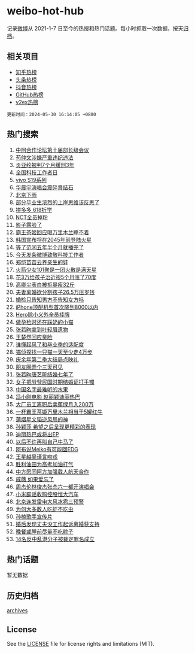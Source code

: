 # weibo-hot-hub

记录[微博](https://www.weibo.com)从 2021-1-7 日至今的热搜和热门话题。每小时抓取一次数据，按天[归档](archives)。

## 相关项目

- [知乎热榜](https://github.com/lonnyzhang423/zhihu-hot-hub)
- [头条热榜](https://github.com/lonnyzhang423/toutiao-hot-hub)
- [抖音热榜](https://github.com/lonnyzhang423/douyin-hot-hub)
- [GitHub热榜](https://github.com/lonnyzhang423/github-hot-hub)
- [v2ex热榜](https://github.com/lonnyzhang423/v2ex-hot-hub)


`更新时间：2024-05-30 16:14:05 +0800`

## 热门搜索

1. [中阿合作论坛第十届部长级会议](https://m.weibo.cn/search?containerid=100103type%3D1%26t%3D10%26q%3D%23%E4%B8%AD%E9%98%BF%E5%90%88%E4%BD%9C%E8%AE%BA%E5%9D%9B%E7%AC%AC%E5%8D%81%E5%B1%8A%E9%83%A8%E9%95%BF%E7%BA%A7%E4%BC%9A%E8%AE%AE%23&stream_entry_id=51&isnewpage=1&extparam=seat%3D1%26filter_type%3Drealtimehot%26stream_entry_id%3D51%26c_type%3D51%26pos%3D0%26cate%3D10103%26q%3D%2523%25E4%25B8%25AD%25E9%2598%25BF%25E5%2590%2588%25E4%25BD%259C%25E8%25AE%25BA%25E5%259D%259B%25E7%25AC%25AC%25E5%258D%2581%25E5%25B1%258A%25E9%2583%25A8%25E9%2595%25BF%25E7%25BA%25A7%25E4%25BC%259A%25E8%25AE%25AE%2523%26dgr%3D0%26display_time%3D1717056844%26pre_seqid%3D17170568442380046709)
1. [苟仲文涉嫌严重违纪违法](https://m.weibo.cn/search?containerid=100103type%3D1%26t%3D10%26q%3D%23%E8%8B%9F%E4%BB%B2%E6%96%87%E6%B6%89%E5%AB%8C%E4%B8%A5%E9%87%8D%E8%BF%9D%E7%BA%AA%E8%BF%9D%E6%B3%95%23&stream_entry_id=31&isnewpage=1&extparam=seat%3D1%26filter_type%3Drealtimehot%26lcate%3D5001%26c_type%3D31%26cate%3D5001%26q%3D%2523%25E8%258B%259F%25E4%25BB%25B2%25E6%2596%2587%25E6%25B6%2589%25E5%25AB%258C%25E4%25B8%25A5%25E9%2587%258D%25E8%25BF%259D%25E7%25BA%25AA%25E8%25BF%259D%25E6%25B3%2595%2523%26dgr%3D0%26stream_entry_id%3D31%26realpos%3D1%26flag%3D1%26band_rank%3D1%26pos%3D0%26display_time%3D1717056844%26pre_seqid%3D17170568442380046709)
1. [炎亚纶被判7个月缓刑3年](https://m.weibo.cn/search?containerid=100103type%3D1%26t%3D10%26q%3D%23%E7%82%8E%E4%BA%9A%E7%BA%B6%E8%A2%AB%E5%88%A47%E4%B8%AA%E6%9C%88%E7%BC%93%E5%88%913%E5%B9%B4%23&stream_entry_id=31&isnewpage=1&extparam=seat%3D1%26filter_type%3Drealtimehot%26lcate%3D5001%26c_type%3D31%26cate%3D5001%26q%3D%2523%25E7%2582%258E%25E4%25BA%259A%25E7%25BA%25B6%25E8%25A2%25AB%25E5%2588%25A47%25E4%25B8%25AA%25E6%259C%2588%25E7%25BC%2593%25E5%2588%25913%25E5%25B9%25B4%2523%26dgr%3D0%26stream_entry_id%3D31%26realpos%3D2%26flag%3D2%26band_rank%3D2%26pos%3D1%26display_time%3D1717056844%26pre_seqid%3D17170568442380046709)
1. [全国科技工作者日](https://m.weibo.cn/search?containerid=100103type%3D1%26t%3D10%26q%3D%23%E5%85%A8%E5%9B%BD%E7%A7%91%E6%8A%80%E5%B7%A5%E4%BD%9C%E8%80%85%E6%97%A5%23&stream_entry_id=31&isnewpage=1&extparam=seat%3D1%26filter_type%3Drealtimehot%26lcate%3D5001%26c_type%3D31%26cate%3D5001%26q%3D%2523%25E5%2585%25A8%25E5%259B%25BD%25E7%25A7%2591%25E6%258A%2580%25E5%25B7%25A5%25E4%25BD%259C%25E8%2580%2585%25E6%2597%25A5%2523%26dgr%3D0%26stream_entry_id%3D31%26realpos%3D3%26flag%3D0%26band_rank%3D3%26pos%3D2%26display_time%3D1717056844%26pre_seqid%3D17170568442380046709)
1. [vivo S19系列](https://m.weibo.cn/search?containerid=100103type%3D1%26t%3D10%26q%3D%23vivo+S19%E7%B3%BB%E5%88%97%23&stream_entry_id=31&isnewpage=1&extparam=seat%3D1%26filter_type%3Drealtimehot%26lcate%3D5001%26c_type%3D31%26cate%3D5001%26q%3D%2523vivo%2520S19%25E7%25B3%25BB%25E5%2588%2597%2523%26band_rank%3D4%26topic_ad%3D1%26stream_entry_id%3D31%26is_ad_pos%3D1%26dgr%3D0%26adid%3D240017%26pos%3D3%26display_time%3D1717056844%26pre_seqid%3D17170568442380046709)
1. [华晨宇演唱会震碎肾结石](https://m.weibo.cn/search?containerid=100103type%3D1%26t%3D10%26q%3D%23%E5%8D%8E%E6%99%A8%E5%AE%87%E6%BC%94%E5%94%B1%E4%BC%9A%E9%9C%87%E7%A2%8E%E8%82%BE%E7%BB%93%E7%9F%B3%23&stream_entry_id=31&isnewpage=1&extparam=seat%3D1%26filter_type%3Drealtimehot%26lcate%3D5001%26c_type%3D31%26cate%3D5001%26q%3D%2523%25E5%258D%258E%25E6%2599%25A8%25E5%25AE%2587%25E6%25BC%2594%25E5%2594%25B1%25E4%25BC%259A%25E9%259C%2587%25E7%25A2%258E%25E8%2582%25BE%25E7%25BB%2593%25E7%259F%25B3%2523%26dgr%3D0%26stream_entry_id%3D31%26realpos%3D4%26flag%3D1%26band_rank%3D4%26pos%3D4%26display_time%3D1717056844%26pre_seqid%3D17170568442380046709)
1. [北京下雨](https://m.weibo.cn/search?containerid=100103type%3D1%26t%3D10%26q%3D%E5%8C%97%E4%BA%AC%E4%B8%8B%E9%9B%A8&stream_entry_id=31&isnewpage=1&extparam=seat%3D1%26filter_type%3Drealtimehot%26lcate%3D5001%26c_type%3D31%26cate%3D5001%26q%3D%25E5%258C%2597%25E4%25BA%25AC%25E4%25B8%258B%25E9%259B%25A8%26dgr%3D0%26stream_entry_id%3D31%26realpos%3D5%26flag%3D1%26band_rank%3D5%26pos%3D5%26display_time%3D1717056844%26pre_seqid%3D17170568442380046709)
1. [部分毕业生浓烈的上岸思维该反思了](https://m.weibo.cn/search?containerid=100103type%3D1%26t%3D10%26q%3D%23%E9%83%A8%E5%88%86%E6%AF%95%E4%B8%9A%E7%94%9F%E6%B5%93%E7%83%88%E7%9A%84%E4%B8%8A%E5%B2%B8%E6%80%9D%E7%BB%B4%E8%AF%A5%E5%8F%8D%E6%80%9D%E4%BA%86%23&stream_entry_id=31&isnewpage=1&extparam=seat%3D1%26filter_type%3Drealtimehot%26lcate%3D5001%26c_type%3D31%26cate%3D5001%26q%3D%2523%25E9%2583%25A8%25E5%2588%2586%25E6%25AF%2595%25E4%25B8%259A%25E7%2594%259F%25E6%25B5%2593%25E7%2583%2588%25E7%259A%2584%25E4%25B8%258A%25E5%25B2%25B8%25E6%2580%259D%25E7%25BB%25B4%25E8%25AF%25A5%25E5%258F%258D%25E6%2580%259D%25E4%25BA%2586%2523%26dgr%3D0%26stream_entry_id%3D31%26realpos%3D6%26flag%3D0%26band_rank%3D6%26pos%3D6%26display_time%3D1717056844%26pre_seqid%3D17170568442380046709)
1. [拼多多 618折学](https://m.weibo.cn/search?containerid=100103type%3D1%26t%3D10%26q%3D%23%E6%8B%BC%E5%A4%9A%E5%A4%9A+618%E6%8A%98%E5%AD%A6%23&stream_entry_id=31&isnewpage=1&extparam=seat%3D1%26filter_type%3Drealtimehot%26lcate%3D5001%26c_type%3D31%26cate%3D5001%26q%3D%2523%25E6%258B%25BC%25E5%25A4%259A%25E5%25A4%259A%2520618%25E6%258A%2598%25E5%25AD%25A6%2523%26band_rank%3D7%26topic_ad%3D1%26stream_entry_id%3D31%26is_ad_pos%3D1%26dgr%3D0%26adid%3D239955%26pos%3D7%26display_time%3D1717056844%26pre_seqid%3D17170568442380046709)
1. [NCT全员掉粉](https://m.weibo.cn/search?containerid=100103type%3D1%26t%3D10%26q%3D%23NCT%E5%85%A8%E5%91%98%E6%8E%89%E7%B2%89%23&stream_entry_id=31&isnewpage=1&extparam=seat%3D1%26filter_type%3Drealtimehot%26lcate%3D5001%26c_type%3D31%26cate%3D5001%26q%3D%2523NCT%25E5%2585%25A8%25E5%2591%2598%25E6%258E%2589%25E7%25B2%2589%2523%26dgr%3D0%26stream_entry_id%3D31%26realpos%3D7%26flag%3D1%26band_rank%3D7%26pos%3D8%26display_time%3D1717056844%26pre_seqid%3D17170568442380046709)
1. [影子露脸了](https://m.weibo.cn/search?containerid=100103type%3D1%26t%3D10%26q%3D%23%E5%BD%B1%E5%AD%90%E9%9C%B2%E8%84%B8%E4%BA%86%23&stream_entry_id=31&isnewpage=1&extparam=seat%3D1%26filter_type%3Drealtimehot%26lcate%3D5001%26c_type%3D31%26cate%3D5001%26q%3D%2523%25E5%25BD%25B1%25E5%25AD%2590%25E9%259C%25B2%25E8%2584%25B8%25E4%25BA%2586%2523%26dgr%3D0%26stream_entry_id%3D31%26realpos%3D8%26flag%3D1%26band_rank%3D8%26pos%3D9%26display_time%3D1717056844%26pre_seqid%3D17170568442380046709)
1. [霸王茶姬回应喝万里木兰睡不着](https://m.weibo.cn/search?containerid=100103type%3D1%26t%3D10%26q%3D%23%E9%9C%B8%E7%8E%8B%E8%8C%B6%E5%A7%AC%E5%9B%9E%E5%BA%94%E5%96%9D%E4%B8%87%E9%87%8C%E6%9C%A8%E5%85%B0%E7%9D%A1%E4%B8%8D%E7%9D%80%23&stream_entry_id=31&isnewpage=1&extparam=seat%3D1%26filter_type%3Drealtimehot%26lcate%3D5001%26c_type%3D31%26cate%3D5001%26q%3D%2523%25E9%259C%25B8%25E7%258E%258B%25E8%258C%25B6%25E5%25A7%25AC%25E5%259B%259E%25E5%25BA%2594%25E5%2596%259D%25E4%25B8%2587%25E9%2587%258C%25E6%259C%25A8%25E5%2585%25B0%25E7%259D%25A1%25E4%25B8%258D%25E7%259D%2580%2523%26dgr%3D0%26stream_entry_id%3D31%26realpos%3D9%26flag%3D0%26band_rank%3D9%26pos%3D10%26display_time%3D1717056844%26pre_seqid%3D17170568442380046709)
1. [韩国宣布将在2045年前登陆火星](https://m.weibo.cn/search?containerid=100103type%3D1%26t%3D10%26q%3D%23%E9%9F%A9%E5%9B%BD%E5%AE%A3%E5%B8%83%E5%B0%86%E5%9C%A82045%E5%B9%B4%E5%89%8D%E7%99%BB%E9%99%86%E7%81%AB%E6%98%9F%23&stream_entry_id=31&isnewpage=1&extparam=seat%3D1%26filter_type%3Drealtimehot%26lcate%3D5001%26c_type%3D31%26cate%3D5001%26q%3D%2523%25E9%259F%25A9%25E5%259B%25BD%25E5%25AE%25A3%25E5%25B8%2583%25E5%25B0%2586%25E5%259C%25A82045%25E5%25B9%25B4%25E5%2589%258D%25E7%2599%25BB%25E9%2599%2586%25E7%2581%25AB%25E6%2598%259F%2523%26dgr%3D0%26stream_entry_id%3D31%26realpos%3D10%26flag%3D2%26band_rank%3D10%26pos%3D11%26display_time%3D1717056844%26pre_seqid%3D17170568442380046709)
1. [等了范闲五年半个月就播完了](https://m.weibo.cn/search?containerid=100103type%3D1%26t%3D10%26q%3D%23%E7%AD%89%E4%BA%86%E8%8C%83%E9%97%B2%E4%BA%94%E5%B9%B4%E5%8D%8A%E4%B8%AA%E6%9C%88%E5%B0%B1%E6%92%AD%E5%AE%8C%E4%BA%86%23&stream_entry_id=31&isnewpage=1&extparam=seat%3D1%26filter_type%3Drealtimehot%26lcate%3D5001%26c_type%3D31%26cate%3D5001%26q%3D%2523%25E7%25AD%2589%25E4%25BA%2586%25E8%258C%2583%25E9%2597%25B2%25E4%25BA%2594%25E5%25B9%25B4%25E5%258D%258A%25E4%25B8%25AA%25E6%259C%2588%25E5%25B0%25B1%25E6%2592%25AD%25E5%25AE%258C%25E4%25BA%2586%2523%26dgr%3D0%26stream_entry_id%3D31%26realpos%3D11%26flag%3D1%26band_rank%3D11%26pos%3D12%26display_time%3D1717056844%26pre_seqid%3D17170568442380046709)
1. [今天发条微博致敬科技工作者](https://m.weibo.cn/search?containerid=100103type%3D1%26t%3D10%26q%3D%23%E4%BB%8A%E5%A4%A9%E5%8F%91%E6%9D%A1%E5%BE%AE%E5%8D%9A%E8%87%B4%E6%95%AC%E7%A7%91%E6%8A%80%E5%B7%A5%E4%BD%9C%E8%80%85%23&stream_entry_id=31&isnewpage=1&extparam=seat%3D1%26filter_type%3Drealtimehot%26lcate%3D5001%26c_type%3D31%26cate%3D5001%26q%3D%2523%25E4%25BB%258A%25E5%25A4%25A9%25E5%258F%2591%25E6%259D%25A1%25E5%25BE%25AE%25E5%258D%259A%25E8%2587%25B4%25E6%2595%25AC%25E7%25A7%2591%25E6%258A%2580%25E5%25B7%25A5%25E4%25BD%259C%25E8%2580%2585%2523%26dgr%3D0%26stream_entry_id%3D31%26realpos%3D12%26flag%3D0%26band_rank%3D12%26pos%3D13%26display_time%3D1717056844%26pre_seqid%3D17170568442380046709)
1. [郑恺苗苗云养亲生的娃](https://m.weibo.cn/search?containerid=100103type%3D1%26t%3D10%26q%3D%23%E9%83%91%E6%81%BA%E8%8B%97%E8%8B%97%E4%BA%91%E5%85%BB%E4%BA%B2%E7%94%9F%E7%9A%84%E5%A8%83%23&stream_entry_id=31&isnewpage=1&extparam=seat%3D1%26filter_type%3Drealtimehot%26lcate%3D5001%26c_type%3D31%26cate%3D5001%26q%3D%2523%25E9%2583%2591%25E6%2581%25BA%25E8%258B%2597%25E8%258B%2597%25E4%25BA%2591%25E5%2585%25BB%25E4%25BA%25B2%25E7%2594%259F%25E7%259A%2584%25E5%25A8%2583%2523%26dgr%3D0%26stream_entry_id%3D31%26realpos%3D13%26flag%3D1%26band_rank%3D13%26pos%3D14%26display_time%3D1717056844%26pre_seqid%3D17170568442380046709)
1. [火箭少女101聚是一团火散是满天星](https://m.weibo.cn/search?containerid=100103type%3D1%26t%3D10%26q%3D%E7%81%AB%E7%AE%AD%E5%B0%91%E5%A5%B3101%E8%81%9A%E6%98%AF%E4%B8%80%E5%9B%A2%E7%81%AB%E6%95%A3%E6%98%AF%E6%BB%A1%E5%A4%A9%E6%98%9F&stream_entry_id=31&isnewpage=1&extparam=seat%3D1%26filter_type%3Drealtimehot%26lcate%3D5001%26c_type%3D31%26cate%3D5001%26q%3D%25E7%2581%25AB%25E7%25AE%25AD%25E5%25B0%2591%25E5%25A5%25B3101%25E8%2581%259A%25E6%2598%25AF%25E4%25B8%2580%25E5%259B%25A2%25E7%2581%25AB%25E6%2595%25A3%25E6%2598%25AF%25E6%25BB%25A1%25E5%25A4%25A9%25E6%2598%259F%26dgr%3D0%26stream_entry_id%3D31%26realpos%3D14%26flag%3D1%26band_rank%3D14%26pos%3D15%26display_time%3D1717056844%26pre_seqid%3D17170568442380046709)
1. [花3万给孩子治近视5个月涨了70度](https://m.weibo.cn/search?containerid=100103type%3D1%26t%3D10%26q%3D%23%E8%8A%B13%E4%B8%87%E7%BB%99%E5%AD%A9%E5%AD%90%E6%B2%BB%E8%BF%91%E8%A7%865%E4%B8%AA%E6%9C%88%E6%B6%A8%E4%BA%8670%E5%BA%A6%23&stream_entry_id=31&isnewpage=1&extparam=seat%3D1%26filter_type%3Drealtimehot%26lcate%3D5001%26c_type%3D31%26cate%3D5001%26q%3D%2523%25E8%258A%25B13%25E4%25B8%2587%25E7%25BB%2599%25E5%25AD%25A9%25E5%25AD%2590%25E6%25B2%25BB%25E8%25BF%2591%25E8%25A7%25865%25E4%25B8%25AA%25E6%259C%2588%25E6%25B6%25A8%25E4%25BA%258670%25E5%25BA%25A6%2523%26dgr%3D0%26stream_entry_id%3D31%26realpos%3D15%26flag%3D0%26band_rank%3D15%26pos%3D16%26display_time%3D1717056844%26pre_seqid%3D17170568442380046709)
1. [高卿尘表白被拒暴瘦32斤](https://m.weibo.cn/search?containerid=100103type%3D1%26t%3D10%26q%3D%23%E9%AB%98%E5%8D%BF%E5%B0%98%E8%A1%A8%E7%99%BD%E8%A2%AB%E6%8B%92%E6%9A%B4%E7%98%A632%E6%96%A4%23&stream_entry_id=31&isnewpage=1&extparam=seat%3D1%26filter_type%3Drealtimehot%26lcate%3D5001%26c_type%3D31%26cate%3D5001%26q%3D%2523%25E9%25AB%2598%25E5%258D%25BF%25E5%25B0%2598%25E8%25A1%25A8%25E7%2599%25BD%25E8%25A2%25AB%25E6%258B%2592%25E6%259A%25B4%25E7%2598%25A632%25E6%2596%25A4%2523%26dgr%3D0%26stream_entry_id%3D31%26realpos%3D16%26flag%3D0%26band_rank%3D16%26pos%3D17%26display_time%3D1717056844%26pre_seqid%3D17170568442380046709)
1. [夫妻离婚欲分割孩子26.5万压岁钱](https://m.weibo.cn/search?containerid=100103type%3D1%26t%3D10%26q%3D%23%E5%A4%AB%E5%A6%BB%E7%A6%BB%E5%A9%9A%E6%AC%B2%E5%88%86%E5%89%B2%E5%AD%A9%E5%AD%9026.5%E4%B8%87%E5%8E%8B%E5%B2%81%E9%92%B1%23&stream_entry_id=31&isnewpage=1&extparam=seat%3D1%26filter_type%3Drealtimehot%26lcate%3D5001%26c_type%3D31%26cate%3D5001%26q%3D%2523%25E5%25A4%25AB%25E5%25A6%25BB%25E7%25A6%25BB%25E5%25A9%259A%25E6%25AC%25B2%25E5%2588%2586%25E5%2589%25B2%25E5%25AD%25A9%25E5%25AD%259026.5%25E4%25B8%2587%25E5%258E%258B%25E5%25B2%2581%25E9%2592%25B1%2523%26dgr%3D0%26stream_entry_id%3D31%26realpos%3D17%26flag%3D0%26band_rank%3D17%26pos%3D18%26display_time%3D1717056844%26pre_seqid%3D17170568442380046709)
1. [婚检只告知男方不告知女方吗](https://m.weibo.cn/search?containerid=100103type%3D1%26t%3D10%26q%3D%23%E5%A9%9A%E6%A3%80%E5%8F%AA%E5%91%8A%E7%9F%A5%E7%94%B7%E6%96%B9%E4%B8%8D%E5%91%8A%E7%9F%A5%E5%A5%B3%E6%96%B9%E5%90%97%23&stream_entry_id=31&isnewpage=1&extparam=seat%3D1%26filter_type%3Drealtimehot%26lcate%3D5001%26c_type%3D31%26cate%3D5001%26q%3D%2523%25E5%25A9%259A%25E6%25A3%2580%25E5%258F%25AA%25E5%2591%258A%25E7%259F%25A5%25E7%2594%25B7%25E6%2596%25B9%25E4%25B8%258D%25E5%2591%258A%25E7%259F%25A5%25E5%25A5%25B3%25E6%2596%25B9%25E5%2590%2597%2523%26dgr%3D0%26stream_entry_id%3D31%26realpos%3D18%26flag%3D0%26band_rank%3D18%26pos%3D19%26display_time%3D1717056844%26pre_seqid%3D17170568442380046709)
1. [iPhone顶配机型首次降到8000以内](https://m.weibo.cn/search?containerid=100103type%3D1%26t%3D10%26q%3D%23iPhone%E9%A1%B6%E9%85%8D%E6%9C%BA%E5%9E%8B%E9%A6%96%E6%AC%A1%E9%99%8D%E5%88%B08000%E4%BB%A5%E5%86%85%23&stream_entry_id=31&isnewpage=1&extparam=seat%3D1%26filter_type%3Drealtimehot%26lcate%3D5001%26c_type%3D31%26cate%3D5001%26q%3D%2523iPhone%25E9%25A1%25B6%25E9%2585%258D%25E6%259C%25BA%25E5%259E%258B%25E9%25A6%2596%25E6%25AC%25A1%25E9%2599%258D%25E5%2588%25B08000%25E4%25BB%25A5%25E5%2586%2585%2523%26dgr%3D0%26stream_entry_id%3D31%26realpos%3D19%26flag%3D1%26band_rank%3D19%26pos%3D20%26display_time%3D1717056844%26pre_seqid%3D17170568442380046709)
1. [Hero除小义外全员挂牌](https://m.weibo.cn/search?containerid=100103type%3D1%26t%3D10%26q%3D%23Hero%E9%99%A4%E5%B0%8F%E4%B9%89%E5%A4%96%E5%85%A8%E5%91%98%E6%8C%82%E7%89%8C%23&stream_entry_id=31&isnewpage=1&extparam=seat%3D1%26filter_type%3Drealtimehot%26lcate%3D5001%26c_type%3D31%26cate%3D5001%26q%3D%2523Hero%25E9%2599%25A4%25E5%25B0%258F%25E4%25B9%2589%25E5%25A4%2596%25E5%2585%25A8%25E5%2591%2598%25E6%258C%2582%25E7%2589%258C%2523%26dgr%3D0%26stream_entry_id%3D31%26realpos%3D20%26flag%3D1%26band_rank%3D20%26pos%3D21%26display_time%3D1717056844%26pre_seqid%3D17170568442380046709)
1. [做孕检时还在踩奶的小猫](https://m.weibo.cn/search?containerid=100103type%3D1%26t%3D10%26q%3D%E5%81%9A%E5%AD%95%E6%A3%80%E6%97%B6%E8%BF%98%E5%9C%A8%E8%B8%A9%E5%A5%B6%E7%9A%84%E5%B0%8F%E7%8C%AB&stream_entry_id=31&isnewpage=1&extparam=seat%3D1%26filter_type%3Drealtimehot%26lcate%3D5001%26c_type%3D31%26cate%3D5001%26q%3D%25E5%2581%259A%25E5%25AD%2595%25E6%25A3%2580%25E6%2597%25B6%25E8%25BF%2598%25E5%259C%25A8%25E8%25B8%25A9%25E5%25A5%25B6%25E7%259A%2584%25E5%25B0%258F%25E7%258C%25AB%26dgr%3D0%26stream_entry_id%3D31%26realpos%3D21%26flag%3D2%26band_rank%3D21%26pos%3D22%26display_time%3D1717056844%26pre_seqid%3D17170568442380046709)
1. [张若昀拿到叶轻眉遗物](https://m.weibo.cn/search?containerid=100103type%3D1%26t%3D10%26q%3D%23%E5%BC%A0%E8%8B%A5%E6%98%80%E6%8B%BF%E5%88%B0%E5%8F%B6%E8%BD%BB%E7%9C%89%E9%81%97%E7%89%A9%23&stream_entry_id=31&isnewpage=1&extparam=seat%3D1%26filter_type%3Drealtimehot%26lcate%3D5001%26c_type%3D31%26cate%3D5001%26q%3D%2523%25E5%25BC%25A0%25E8%258B%25A5%25E6%2598%2580%25E6%258B%25BF%25E5%2588%25B0%25E5%258F%25B6%25E8%25BD%25BB%25E7%259C%2589%25E9%2581%2597%25E7%2589%25A9%2523%26dgr%3D0%26stream_entry_id%3D31%26realpos%3D22%26flag%3D0%26band_rank%3D22%26pos%3D23%26display_time%3D1717056844%26pre_seqid%3D17170568442380046709)
1. [王楚然回应臭脸](https://m.weibo.cn/search?containerid=100103type%3D1%26t%3D10%26q%3D%23%E7%8E%8B%E6%A5%9A%E7%84%B6%E5%9B%9E%E5%BA%94%E8%87%AD%E8%84%B8%23&stream_entry_id=31&isnewpage=1&extparam=seat%3D1%26filter_type%3Drealtimehot%26lcate%3D5001%26c_type%3D31%26cate%3D5001%26q%3D%2523%25E7%258E%258B%25E6%25A5%259A%25E7%2584%25B6%25E5%259B%259E%25E5%25BA%2594%25E8%2587%25AD%25E8%2584%25B8%2523%26dgr%3D0%26stream_entry_id%3D31%26realpos%3D23%26flag%3D2%26band_rank%3D23%26pos%3D24%26display_time%3D1717056844%26pre_seqid%3D17170568442380046709)
1. [谁懂起风了和毕业季的适配度](https://m.weibo.cn/search?containerid=100103type%3D1%26t%3D10%26q%3D%23%E8%B0%81%E6%87%82%E8%B5%B7%E9%A3%8E%E4%BA%86%E5%92%8C%E6%AF%95%E4%B8%9A%E5%AD%A3%E7%9A%84%E9%80%82%E9%85%8D%E5%BA%A6%23&stream_entry_id=31&isnewpage=1&extparam=seat%3D1%26filter_type%3Drealtimehot%26lcate%3D5001%26c_type%3D31%26cate%3D5001%26q%3D%2523%25E8%25B0%2581%25E6%2587%2582%25E8%25B5%25B7%25E9%25A3%258E%25E4%25BA%2586%25E5%2592%258C%25E6%25AF%2595%25E4%25B8%259A%25E5%25AD%25A3%25E7%259A%2584%25E9%2580%2582%25E9%2585%258D%25E5%25BA%25A6%2523%26dgr%3D0%26stream_entry_id%3D31%26realpos%3D24%26flag%3D32768%26band_rank%3D24%26pos%3D25%26display_time%3D1717056844%26pre_seqid%3D17170568442380046709)
1. [猫侦探找一只猫一天至少走4万步](https://m.weibo.cn/search?containerid=100103type%3D1%26t%3D10%26q%3D%23%E7%8C%AB%E4%BE%A6%E6%8E%A2%E6%89%BE%E4%B8%80%E5%8F%AA%E7%8C%AB%E4%B8%80%E5%A4%A9%E8%87%B3%E5%B0%91%E8%B5%B04%E4%B8%87%E6%AD%A5%23&stream_entry_id=31&isnewpage=1&extparam=seat%3D1%26filter_type%3Drealtimehot%26lcate%3D5001%26c_type%3D31%26cate%3D5001%26q%3D%2523%25E7%258C%25AB%25E4%25BE%25A6%25E6%258E%25A2%25E6%2589%25BE%25E4%25B8%2580%25E5%258F%25AA%25E7%258C%25AB%25E4%25B8%2580%25E5%25A4%25A9%25E8%2587%25B3%25E5%25B0%2591%25E8%25B5%25B04%25E4%25B8%2587%25E6%25AD%25A5%2523%26dgr%3D0%26stream_entry_id%3D31%26realpos%3D25%26flag%3D1%26band_rank%3D25%26pos%3D26%26display_time%3D1717056844%26pre_seqid%3D17170568442380046709)
1. [庆余年第二季大结局点映礼](https://m.weibo.cn/search?containerid=100103type%3D1%26t%3D10%26q%3D%23%E5%BA%86%E4%BD%99%E5%B9%B4%E7%AC%AC%E4%BA%8C%E5%AD%A3%E5%A4%A7%E7%BB%93%E5%B1%80%E7%82%B9%E6%98%A0%E7%A4%BC%23&stream_entry_id=31&isnewpage=1&extparam=seat%3D1%26filter_type%3Drealtimehot%26lcate%3D5001%26c_type%3D31%26cate%3D5001%26q%3D%2523%25E5%25BA%2586%25E4%25BD%2599%25E5%25B9%25B4%25E7%25AC%25AC%25E4%25BA%258C%25E5%25AD%25A3%25E5%25A4%25A7%25E7%25BB%2593%25E5%25B1%2580%25E7%2582%25B9%25E6%2598%25A0%25E7%25A4%25BC%2523%26dgr%3D0%26stream_entry_id%3D31%26realpos%3D26%26flag%3D0%26band_rank%3D26%26pos%3D27%26display_time%3D1717056844%26pre_seqid%3D17170568442380046709)
1. [朋友圈弄个三天可见](https://m.weibo.cn/search?containerid=100103type%3D1%26t%3D10%26q%3D%E6%9C%8B%E5%8F%8B%E5%9C%88%E5%BC%84%E4%B8%AA%E4%B8%89%E5%A4%A9%E5%8F%AF%E8%A7%81&stream_entry_id=31&isnewpage=1&extparam=seat%3D1%26filter_type%3Drealtimehot%26lcate%3D5001%26c_type%3D31%26cate%3D5001%26q%3D%25E6%259C%258B%25E5%258F%258B%25E5%259C%2588%25E5%25BC%2584%25E4%25B8%25AA%25E4%25B8%2589%25E5%25A4%25A9%25E5%258F%25AF%25E8%25A7%2581%26dgr%3D0%26stream_entry_id%3D31%26realpos%3D27%26flag%3D0%26band_rank%3D27%26pos%3D28%26display_time%3D1717056844%26pre_seqid%3D17170568442380046709)
1. [张若昀唐艺昕结婚七年了](https://m.weibo.cn/search?containerid=100103type%3D1%26t%3D10%26q%3D%23%E5%BC%A0%E8%8B%A5%E6%98%80%E5%94%90%E8%89%BA%E6%98%95%E7%BB%93%E5%A9%9A%E4%B8%83%E5%B9%B4%E4%BA%86%23&stream_entry_id=31&isnewpage=1&extparam=seat%3D1%26filter_type%3Drealtimehot%26lcate%3D5001%26c_type%3D31%26cate%3D5001%26q%3D%2523%25E5%25BC%25A0%25E8%258B%25A5%25E6%2598%2580%25E5%2594%2590%25E8%2589%25BA%25E6%2598%2595%25E7%25BB%2593%25E5%25A9%259A%25E4%25B8%2583%25E5%25B9%25B4%25E4%25BA%2586%2523%26dgr%3D0%26stream_entry_id%3D31%26realpos%3D28%26flag%3D1%26band_rank%3D28%26pos%3D29%26display_time%3D1717056844%26pre_seqid%3D17170568442380046709)
1. [女子把爷爷民国时期结婚证打手镯](https://m.weibo.cn/search?containerid=100103type%3D1%26t%3D10%26q%3D%23%E5%A5%B3%E5%AD%90%E6%8A%8A%E7%88%B7%E7%88%B7%E6%B0%91%E5%9B%BD%E6%97%B6%E6%9C%9F%E7%BB%93%E5%A9%9A%E8%AF%81%E6%89%93%E6%89%8B%E9%95%AF%23&stream_entry_id=31&isnewpage=1&extparam=seat%3D1%26filter_type%3Drealtimehot%26lcate%3D5001%26c_type%3D31%26cate%3D5001%26q%3D%2523%25E5%25A5%25B3%25E5%25AD%2590%25E6%258A%258A%25E7%2588%25B7%25E7%2588%25B7%25E6%25B0%2591%25E5%259B%25BD%25E6%2597%25B6%25E6%259C%259F%25E7%25BB%2593%25E5%25A9%259A%25E8%25AF%2581%25E6%2589%2593%25E6%2589%258B%25E9%2595%25AF%2523%26dgr%3D0%26stream_entry_id%3D31%26realpos%3D29%26flag%3D0%26band_rank%3D29%26pos%3D30%26display_time%3D1717056844%26pre_seqid%3D17170568442380046709)
1. [中国名字最难听的水果](https://m.weibo.cn/search?containerid=100103type%3D1%26t%3D10%26q%3D%23%E4%B8%AD%E5%9B%BD%E5%90%8D%E5%AD%97%E6%9C%80%E9%9A%BE%E5%90%AC%E7%9A%84%E6%B0%B4%E6%9E%9C%23&stream_entry_id=31&isnewpage=1&extparam=seat%3D1%26filter_type%3Drealtimehot%26lcate%3D5001%26c_type%3D31%26cate%3D5001%26q%3D%2523%25E4%25B8%25AD%25E5%259B%25BD%25E5%2590%258D%25E5%25AD%2597%25E6%259C%2580%25E9%259A%25BE%25E5%2590%25AC%25E7%259A%2584%25E6%25B0%25B4%25E6%259E%259C%2523%26dgr%3D0%26stream_entry_id%3D31%26realpos%3D30%26flag%3D1%26band_rank%3D30%26pos%3D31%26display_time%3D1717056844%26pre_seqid%3D17170568442380046709)
1. [冯小刚电影 赵丽颖迪丽热巴](https://m.weibo.cn/search?containerid=100103type%3D1%26t%3D10%26q%3D%E5%86%AF%E5%B0%8F%E5%88%9A%E7%94%B5%E5%BD%B1+%E8%B5%B5%E4%B8%BD%E9%A2%96%E8%BF%AA%E4%B8%BD%E7%83%AD%E5%B7%B4&stream_entry_id=31&isnewpage=1&extparam=seat%3D1%26filter_type%3Drealtimehot%26lcate%3D5001%26c_type%3D31%26cate%3D5001%26q%3D%25E5%2586%25AF%25E5%25B0%258F%25E5%2588%259A%25E7%2594%25B5%25E5%25BD%25B1%2520%25E8%25B5%25B5%25E4%25B8%25BD%25E9%25A2%2596%25E8%25BF%25AA%25E4%25B8%25BD%25E7%2583%25AD%25E5%25B7%25B4%26dgr%3D0%26stream_entry_id%3D31%26realpos%3D31%26flag%3D0%26band_rank%3D31%26pos%3D32%26display_time%3D1717056844%26pre_seqid%3D17170568442380046709)
1. [大厂员工离职后卖蕉绿月入200万](https://m.weibo.cn/search?containerid=100103type%3D1%26t%3D10%26q%3D%23%E5%A4%A7%E5%8E%82%E5%91%98%E5%B7%A5%E7%A6%BB%E8%81%8C%E5%90%8E%E5%8D%96%E8%95%89%E7%BB%BF%E6%9C%88%E5%85%A5200%E4%B8%87%23&stream_entry_id=31&isnewpage=1&extparam=seat%3D1%26filter_type%3Drealtimehot%26lcate%3D5001%26c_type%3D31%26cate%3D5001%26q%3D%2523%25E5%25A4%25A7%25E5%258E%2582%25E5%2591%2598%25E5%25B7%25A5%25E7%25A6%25BB%25E8%2581%258C%25E5%2590%258E%25E5%258D%2596%25E8%2595%2589%25E7%25BB%25BF%25E6%259C%2588%25E5%2585%25A5200%25E4%25B8%2587%2523%26dgr%3D0%26stream_entry_id%3D31%26realpos%3D32%26flag%3D0%26band_rank%3D32%26pos%3D33%26display_time%3D1717056844%26pre_seqid%3D17170568442380046709)
1. [一杯霸王茶姬万里木兰相当于5罐红牛](https://m.weibo.cn/search?containerid=100103type%3D1%26t%3D10%26q%3D%23%E4%B8%80%E6%9D%AF%E9%9C%B8%E7%8E%8B%E8%8C%B6%E5%A7%AC%E4%B8%87%E9%87%8C%E6%9C%A8%E5%85%B0%E7%9B%B8%E5%BD%93%E4%BA%8E5%E7%BD%90%E7%BA%A2%E7%89%9B%23&stream_entry_id=31&isnewpage=1&extparam=seat%3D1%26filter_type%3Drealtimehot%26lcate%3D5001%26c_type%3D31%26cate%3D5001%26q%3D%2523%25E4%25B8%2580%25E6%259D%25AF%25E9%259C%25B8%25E7%258E%258B%25E8%258C%25B6%25E5%25A7%25AC%25E4%25B8%2587%25E9%2587%258C%25E6%259C%25A8%25E5%2585%25B0%25E7%259B%25B8%25E5%25BD%2593%25E4%25BA%258E5%25E7%25BD%2590%25E7%25BA%25A2%25E7%2589%259B%2523%26dgr%3D0%26stream_entry_id%3D31%26realpos%3D33%26flag%3D1%26band_rank%3D33%26pos%3D34%26display_time%3D1717056844%26pre_seqid%3D17170568442380046709)
1. [蒲熠星文韬逆风局的神](https://m.weibo.cn/search?containerid=100103type%3D1%26t%3D10%26q%3D%23%E8%92%B2%E7%86%A0%E6%98%9F%E6%96%87%E9%9F%AC%E9%80%86%E9%A3%8E%E5%B1%80%E7%9A%84%E7%A5%9E%23&stream_entry_id=31&isnewpage=1&extparam=seat%3D1%26filter_type%3Drealtimehot%26lcate%3D5001%26c_type%3D31%26cate%3D5001%26q%3D%2523%25E8%2592%25B2%25E7%2586%25A0%25E6%2598%259F%25E6%2596%2587%25E9%259F%25AC%25E9%2580%2586%25E9%25A3%258E%25E5%25B1%2580%25E7%259A%2584%25E7%25A5%259E%2523%26dgr%3D0%26stream_entry_id%3D31%26realpos%3D34%26flag%3D1%26band_rank%3D34%26pos%3D35%26display_time%3D1717056844%26pre_seqid%3D17170568442380046709)
1. [孙颖莎 希望之后呈现更精彩的表现](https://m.weibo.cn/search?containerid=100103type%3D1%26t%3D10%26q%3D%E5%AD%99%E9%A2%96%E8%8E%8E+%E5%B8%8C%E6%9C%9B%E4%B9%8B%E5%90%8E%E5%91%88%E7%8E%B0%E6%9B%B4%E7%B2%BE%E5%BD%A9%E7%9A%84%E8%A1%A8%E7%8E%B0&stream_entry_id=31&isnewpage=1&extparam=seat%3D1%26filter_type%3Drealtimehot%26lcate%3D5001%26c_type%3D31%26cate%3D5001%26q%3D%25E5%25AD%2599%25E9%25A2%2596%25E8%258E%258E%2520%25E5%25B8%258C%25E6%259C%259B%25E4%25B9%258B%25E5%2590%258E%25E5%2591%2588%25E7%258E%25B0%25E6%259B%25B4%25E7%25B2%25BE%25E5%25BD%25A9%25E7%259A%2584%25E8%25A1%25A8%25E7%258E%25B0%26dgr%3D0%26stream_entry_id%3D31%26realpos%3D35%26flag%3D1%26band_rank%3D35%26pos%3D36%26display_time%3D1717056844%26pre_seqid%3D17170568442380046709)
1. [迪丽热巴或将出EP](https://m.weibo.cn/search?containerid=100103type%3D1%26t%3D10%26q%3D%23%E8%BF%AA%E4%B8%BD%E7%83%AD%E5%B7%B4%E6%88%96%E5%B0%86%E5%87%BAEP%23&stream_entry_id=31&isnewpage=1&extparam=seat%3D1%26filter_type%3Drealtimehot%26lcate%3D5001%26c_type%3D31%26cate%3D5001%26q%3D%2523%25E8%25BF%25AA%25E4%25B8%25BD%25E7%2583%25AD%25E5%25B7%25B4%25E6%2588%2596%25E5%25B0%2586%25E5%2587%25BAEP%2523%26dgr%3D0%26stream_entry_id%3D31%26realpos%3D36%26flag%3D0%26band_rank%3D36%26pos%3D37%26display_time%3D1717056844%26pre_seqid%3D17170568442380046709)
1. [以后不许再叫自己牛马了](https://m.weibo.cn/search?containerid=100103type%3D1%26t%3D10%26q%3D%23%E4%BB%A5%E5%90%8E%E4%B8%8D%E8%AE%B8%E5%86%8D%E5%8F%AB%E8%87%AA%E5%B7%B1%E7%89%9B%E9%A9%AC%E4%BA%86%23&stream_entry_id=31&isnewpage=1&extparam=seat%3D1%26filter_type%3Drealtimehot%26lcate%3D5001%26c_type%3D31%26cate%3D5001%26q%3D%2523%25E4%25BB%25A5%25E5%2590%258E%25E4%25B8%258D%25E8%25AE%25B8%25E5%2586%258D%25E5%258F%25AB%25E8%2587%25AA%25E5%25B7%25B1%25E7%2589%259B%25E9%25A9%25AC%25E4%25BA%2586%2523%26dgr%3D0%26stream_entry_id%3D31%26realpos%3D37%26flag%3D1%26band_rank%3D37%26pos%3D38%26display_time%3D1717056844%26pre_seqid%3D17170568442380046709)
1. [阿布说Meiko有可能回EDG](https://m.weibo.cn/search?containerid=100103type%3D1%26t%3D10%26q%3D%23%E9%98%BF%E5%B8%83%E8%AF%B4Meiko%E6%9C%89%E5%8F%AF%E8%83%BD%E5%9B%9EEDG%23&stream_entry_id=31&isnewpage=1&extparam=seat%3D1%26filter_type%3Drealtimehot%26lcate%3D5001%26c_type%3D31%26cate%3D5001%26q%3D%2523%25E9%2598%25BF%25E5%25B8%2583%25E8%25AF%25B4Meiko%25E6%259C%2589%25E5%258F%25AF%25E8%2583%25BD%25E5%259B%259EEDG%2523%26dgr%3D0%26stream_entry_id%3D31%26realpos%3D38%26flag%3D1%26band_rank%3D38%26pos%3D39%26display_time%3D1717056844%26pre_seqid%3D17170568442380046709)
1. [王星越吴谨言吻戏](https://m.weibo.cn/search?containerid=100103type%3D1%26t%3D10%26q%3D%23%E7%8E%8B%E6%98%9F%E8%B6%8A%E5%90%B4%E8%B0%A8%E8%A8%80%E5%90%BB%E6%88%8F%23&stream_entry_id=31&isnewpage=1&extparam=seat%3D1%26filter_type%3Drealtimehot%26lcate%3D5001%26c_type%3D31%26cate%3D5001%26q%3D%2523%25E7%258E%258B%25E6%2598%259F%25E8%25B6%258A%25E5%2590%25B4%25E8%25B0%25A8%25E8%25A8%2580%25E5%2590%25BB%25E6%2588%258F%2523%26dgr%3D0%26stream_entry_id%3D31%26realpos%3D39%26flag%3D1%26band_rank%3D39%26pos%3D40%26display_time%3D1717056844%26pre_seqid%3D17170568442380046709)
1. [胜利油田为高考加油打气](https://m.weibo.cn/search?containerid=100103type%3D1%26t%3D10%26q%3D%23%E8%83%9C%E5%88%A9%E6%B2%B9%E7%94%B0%E4%B8%BA%E9%AB%98%E8%80%83%E5%8A%A0%E6%B2%B9%E6%89%93%E6%B0%94%23&stream_entry_id=31&isnewpage=1&extparam=seat%3D1%26filter_type%3Drealtimehot%26lcate%3D5001%26c_type%3D31%26cate%3D5001%26q%3D%2523%25E8%2583%259C%25E5%2588%25A9%25E6%25B2%25B9%25E7%2594%25B0%25E4%25B8%25BA%25E9%25AB%2598%25E8%2580%2583%25E5%258A%25A0%25E6%25B2%25B9%25E6%2589%2593%25E6%25B0%2594%2523%26dgr%3D0%26stream_entry_id%3D31%26realpos%3D40%26adid%3D240072%26flag%3D32768%26band_rank%3D40%26pos%3D41%26display_time%3D1717056844%26pre_seqid%3D17170568442380046709)
1. [中方愿同阿方加强载人航天合作](https://m.weibo.cn/search?containerid=100103type%3D1%26t%3D10%26q%3D%23%E4%B8%AD%E6%96%B9%E6%84%BF%E5%90%8C%E9%98%BF%E6%96%B9%E5%8A%A0%E5%BC%BA%E8%BD%BD%E4%BA%BA%E8%88%AA%E5%A4%A9%E5%90%88%E4%BD%9C%23&stream_entry_id=31&isnewpage=1&extparam=seat%3D1%26filter_type%3Drealtimehot%26lcate%3D5001%26c_type%3D31%26cate%3D5001%26q%3D%2523%25E4%25B8%25AD%25E6%2596%25B9%25E6%2584%25BF%25E5%2590%258C%25E9%2598%25BF%25E6%2596%25B9%25E5%258A%25A0%25E5%25BC%25BA%25E8%25BD%25BD%25E4%25BA%25BA%25E8%2588%25AA%25E5%25A4%25A9%25E5%2590%2588%25E4%25BD%259C%2523%26dgr%3D0%26stream_entry_id%3D31%26realpos%3D41%26flag%3D1%26band_rank%3D41%26pos%3D42%26display_time%3D1717056844%26pre_seqid%3D17170568442380046709)
1. [戚薇 如果爱忘了](https://m.weibo.cn/search?containerid=100103type%3D1%26t%3D10%26q%3D%E6%88%9A%E8%96%87+%E5%A6%82%E6%9E%9C%E7%88%B1%E5%BF%98%E4%BA%86&stream_entry_id=31&isnewpage=1&extparam=seat%3D1%26filter_type%3Drealtimehot%26lcate%3D5001%26c_type%3D31%26cate%3D5001%26q%3D%25E6%2588%259A%25E8%2596%2587%2520%25E5%25A6%2582%25E6%259E%259C%25E7%2588%25B1%25E5%25BF%2598%25E4%25BA%2586%26dgr%3D0%26stream_entry_id%3D31%26realpos%3D42%26flag%3D0%26band_rank%3D42%26pos%3D43%26display_time%3D1717056844%26pre_seqid%3D17170568442380046709)
1. [周杰伦林俊杰张杰六一都开演唱会](https://m.weibo.cn/search?containerid=100103type%3D1%26t%3D10%26q%3D%23%E5%91%A8%E6%9D%B0%E4%BC%A6%E6%9E%97%E4%BF%8A%E6%9D%B0%E5%BC%A0%E6%9D%B0%E5%85%AD%E4%B8%80%E9%83%BD%E5%BC%80%E6%BC%94%E5%94%B1%E4%BC%9A%23&stream_entry_id=31&isnewpage=1&extparam=seat%3D1%26filter_type%3Drealtimehot%26lcate%3D5001%26c_type%3D31%26cate%3D5001%26q%3D%2523%25E5%2591%25A8%25E6%259D%25B0%25E4%25BC%25A6%25E6%259E%2597%25E4%25BF%258A%25E6%259D%25B0%25E5%25BC%25A0%25E6%259D%25B0%25E5%2585%25AD%25E4%25B8%2580%25E9%2583%25BD%25E5%25BC%2580%25E6%25BC%2594%25E5%2594%25B1%25E4%25BC%259A%2523%26dgr%3D0%26stream_entry_id%3D31%26realpos%3D43%26flag%3D0%26band_rank%3D43%26pos%3D44%26display_time%3D1717056844%26pre_seqid%3D17170568442380046709)
1. [小米辟谣收购控股恒大汽车](https://m.weibo.cn/search?containerid=100103type%3D1%26t%3D10%26q%3D%23%E5%B0%8F%E7%B1%B3%E8%BE%9F%E8%B0%A3%E6%94%B6%E8%B4%AD%E6%8E%A7%E8%82%A1%E6%81%92%E5%A4%A7%E6%B1%BD%E8%BD%A6%23&stream_entry_id=31&isnewpage=1&extparam=seat%3D1%26filter_type%3Drealtimehot%26lcate%3D5001%26c_type%3D31%26cate%3D5001%26q%3D%2523%25E5%25B0%258F%25E7%25B1%25B3%25E8%25BE%259F%25E8%25B0%25A3%25E6%2594%25B6%25E8%25B4%25AD%25E6%258E%25A7%25E8%2582%25A1%25E6%2581%2592%25E5%25A4%25A7%25E6%25B1%25BD%25E8%25BD%25A6%2523%26dgr%3D0%26stream_entry_id%3D31%26realpos%3D44%26flag%3D1%26band_rank%3D44%26pos%3D45%26display_time%3D1717056844%26pre_seqid%3D17170568442380046709)
1. [北京连发雷电大风冰雹三预警](https://m.weibo.cn/search?containerid=100103type%3D1%26t%3D10%26q%3D%23%E5%8C%97%E4%BA%AC%E8%BF%9E%E5%8F%91%E9%9B%B7%E7%94%B5%E5%A4%A7%E9%A3%8E%E5%86%B0%E9%9B%B9%E4%B8%89%E9%A2%84%E8%AD%A6%23&stream_entry_id=31&isnewpage=1&extparam=seat%3D1%26filter_type%3Drealtimehot%26lcate%3D5001%26c_type%3D31%26cate%3D5001%26q%3D%2523%25E5%258C%2597%25E4%25BA%25AC%25E8%25BF%259E%25E5%258F%2591%25E9%259B%25B7%25E7%2594%25B5%25E5%25A4%25A7%25E9%25A3%258E%25E5%2586%25B0%25E9%259B%25B9%25E4%25B8%2589%25E9%25A2%2584%25E8%25AD%25A6%2523%26dgr%3D0%26stream_entry_id%3D31%26realpos%3D45%26flag%3D1%26band_rank%3D45%26pos%3D46%26display_time%3D1717056844%26pre_seqid%3D17170568442380046709)
1. [为何大多数人吃虾不吃虫](https://m.weibo.cn/search?containerid=100103type%3D1%26t%3D10%26q%3D%E4%B8%BA%E4%BD%95%E5%A4%A7%E5%A4%9A%E6%95%B0%E4%BA%BA%E5%90%83%E8%99%BE%E4%B8%8D%E5%90%83%E8%99%AB&stream_entry_id=31&isnewpage=1&extparam=seat%3D1%26filter_type%3Drealtimehot%26lcate%3D5001%26c_type%3D31%26cate%3D5001%26q%3D%25E4%25B8%25BA%25E4%25BD%2595%25E5%25A4%25A7%25E5%25A4%259A%25E6%2595%25B0%25E4%25BA%25BA%25E5%2590%2583%25E8%2599%25BE%25E4%25B8%258D%25E5%2590%2583%25E8%2599%25AB%26dgr%3D0%26stream_entry_id%3D31%26realpos%3D46%26flag%3D0%26band_rank%3D46%26pos%3D47%26display_time%3D1717056844%26pre_seqid%3D17170568442380046709)
1. [孙楠歌手宣传片](https://m.weibo.cn/search?containerid=100103type%3D1%26t%3D10%26q%3D%23%E5%AD%99%E6%A5%A0%E6%AD%8C%E6%89%8B%E5%AE%A3%E4%BC%A0%E7%89%87%23&stream_entry_id=31&isnewpage=1&extparam=seat%3D1%26filter_type%3Drealtimehot%26lcate%3D5001%26c_type%3D31%26cate%3D5001%26q%3D%2523%25E5%25AD%2599%25E6%25A5%25A0%25E6%25AD%258C%25E6%2589%258B%25E5%25AE%25A3%25E4%25BC%25A0%25E7%2589%2587%2523%26dgr%3D0%26stream_entry_id%3D31%26realpos%3D47%26flag%3D1%26band_rank%3D47%26pos%3D48%26display_time%3D1717056844%26pre_seqid%3D17170568442380046709)
1. [婚后发现丈夫没工作起诉离婚获支持](https://m.weibo.cn/search?containerid=100103type%3D1%26t%3D10%26q%3D%23%E5%A9%9A%E5%90%8E%E5%8F%91%E7%8E%B0%E4%B8%88%E5%A4%AB%E6%B2%A1%E5%B7%A5%E4%BD%9C%E8%B5%B7%E8%AF%89%E7%A6%BB%E5%A9%9A%E8%8E%B7%E6%94%AF%E6%8C%81%23&stream_entry_id=31&isnewpage=1&extparam=seat%3D1%26filter_type%3Drealtimehot%26lcate%3D5001%26c_type%3D31%26cate%3D5001%26q%3D%2523%25E5%25A9%259A%25E5%2590%258E%25E5%258F%2591%25E7%258E%25B0%25E4%25B8%2588%25E5%25A4%25AB%25E6%25B2%25A1%25E5%25B7%25A5%25E4%25BD%259C%25E8%25B5%25B7%25E8%25AF%2589%25E7%25A6%25BB%25E5%25A9%259A%25E8%258E%25B7%25E6%2594%25AF%25E6%258C%2581%2523%26dgr%3D0%26stream_entry_id%3D31%26realpos%3D48%26flag%3D0%26band_rank%3D48%26pos%3D49%26display_time%3D1717056844%26pre_seqid%3D17170568442380046709)
1. [晚餐或睡前尽量不吃粽子](https://m.weibo.cn/search?containerid=100103type%3D1%26t%3D10%26q%3D%23%E6%99%9A%E9%A4%90%E6%88%96%E7%9D%A1%E5%89%8D%E5%B0%BD%E9%87%8F%E4%B8%8D%E5%90%83%E7%B2%BD%E5%AD%90%23&stream_entry_id=31&isnewpage=1&extparam=seat%3D1%26filter_type%3Drealtimehot%26lcate%3D5001%26c_type%3D31%26cate%3D5001%26q%3D%2523%25E6%2599%259A%25E9%25A4%2590%25E6%2588%2596%25E7%259D%25A1%25E5%2589%258D%25E5%25B0%25BD%25E9%2587%258F%25E4%25B8%258D%25E5%2590%2583%25E7%25B2%25BD%25E5%25AD%2590%2523%26dgr%3D0%26stream_entry_id%3D31%26realpos%3D49%26flag%3D0%26band_rank%3D49%26pos%3D50%26display_time%3D1717056844%26pre_seqid%3D17170568442380046709)
1. [14名反中乱港分子被裁定罪名成立](https://m.weibo.cn/search?containerid=100103type%3D1%26t%3D10%26q%3D%2314%E5%90%8D%E5%8F%8D%E4%B8%AD%E4%B9%B1%E6%B8%AF%E5%88%86%E5%AD%90%E8%A2%AB%E8%A3%81%E5%AE%9A%E7%BD%AA%E5%90%8D%E6%88%90%E7%AB%8B%23&stream_entry_id=31&isnewpage=1&extparam=seat%3D1%26filter_type%3Drealtimehot%26lcate%3D5001%26c_type%3D31%26cate%3D5001%26q%3D%252314%25E5%2590%258D%25E5%258F%258D%25E4%25B8%25AD%25E4%25B9%25B1%25E6%25B8%25AF%25E5%2588%2586%25E5%25AD%2590%25E8%25A2%25AB%25E8%25A3%2581%25E5%25AE%259A%25E7%25BD%25AA%25E5%2590%258D%25E6%2588%2590%25E7%25AB%258B%2523%26dgr%3D0%26stream_entry_id%3D31%26realpos%3D50%26flag%3D1%26band_rank%3D50%26pos%3D51%26display_time%3D1717056844%26pre_seqid%3D17170568442380046709)

## 热门话题

暂无数据

## 历史归档

[archives](archives)

## License

See the [LICENSE](LICENSE) file for license rights and limitations (MIT).
